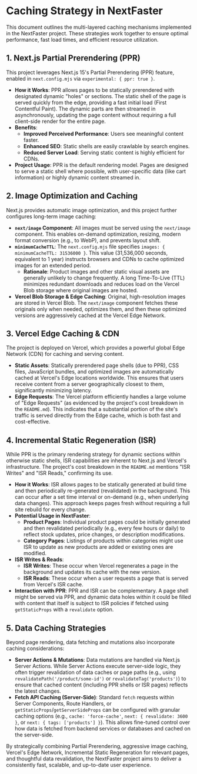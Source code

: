# Caching Strategy in NextFaster

This document outlines the multi-layered caching mechanisms implemented in the NextFaster project. These strategies work together to ensure optimal performance, fast load times, and efficient resource utilization.

## 1. Next.js Partial Prerendering (PPR)

This project leverages Next.js 15's Partial Prerendering (PPR) feature, enabled in `next.config.mjs` via `experimental: { ppr: true }`.

- **How it Works**: PPR allows pages to be statically prerendered with designated dynamic "holes" or sections. The static shell of the page is served quickly from the edge, providing a fast initial load (First Contentful Paint). The dynamic parts are then streamed in asynchronously, updating the page content without requiring a full client-side render for the entire page.
- **Benefits**:
    - **Improved Perceived Performance**: Users see meaningful content faster.
    - **Enhanced SEO**: Static shells are easily crawlable by search engines.
    - **Reduced Server Load**: Serving static content is highly efficient for CDNs.
- **Project Usage**: PPR is the default rendering model. Pages are designed to serve a static shell where possible, with user-specific data (like cart information) or highly dynamic content streamed in.

## 2. Image Optimization and Caching

Next.js provides automatic image optimization, and this project further configures long-term image caching:

- **`next/image` Component**: All images must be served using the `next/image` component. This enables on-demand optimization, resizing, modern format conversion (e.g., to WebP), and prevents layout shift.
- **`minimumCacheTTL`**: The `next.config.mjs` file specifies `images: { minimumCacheTTL: 31536000 }`. This value (31,536,000 seconds, equivalent to 1 year) instructs browsers and CDNs to cache optimized images for an extended period.
    - **Rationale**: Product images and other static visual assets are generally unlikely to change frequently. A long Time-To-Live (TTL) minimizes redundant downloads and reduces load on the Vercel Blob storage where original images are hosted.
- **Vercel Blob Storage & Edge Caching**: Original, high-resolution images are stored in Vercel Blob. The `next/image` component fetches these originals only when needed, optimizes them, and then these optimized versions are aggressively cached at the Vercel Edge Network.

## 3. Vercel Edge Caching & CDN

The project is deployed on Vercel, which provides a powerful global Edge Network (CDN) for caching and serving content.

- **Static Assets**: Statically prerendered page shells (due to PPR), CSS files, JavaScript bundles, and optimized images are automatically cached at Vercel's Edge locations worldwide. This ensures that users receive content from a server geographically closest to them, significantly minimizing latency.
- **Edge Requests**: The Vercel platform efficiently handles a large volume of "Edge Requests" (as evidenced by the project's cost breakdown in the `README.md`). This indicates that a substantial portion of the site's traffic is served directly from the Edge cache, which is both fast and cost-effective.

## 4. Incremental Static Regeneration (ISR)

While PPR is the primary rendering strategy for dynamic sections within otherwise static shells, ISR capabilities are inherent to Next.js and Vercel's infrastructure. The project's cost breakdown in the `README.md` mentions "ISR Writes" and "ISR Reads," confirming its use.

- **How it Works**: ISR allows pages to be statically generated at build time and then periodically re-generated (revalidated) in the background. This can occur after a set time interval or on-demand (e.g., when underlying data changes). This approach keeps pages fresh without requiring a full site rebuild for every change.
- **Potential Usage in NextFaster**:
    - **Product Pages**: Individual product pages could be initially generated and then revalidated periodically (e.g., every few hours or daily) to reflect stock updates, price changes, or description modifications.
    - **Category Pages**: Listings of products within categories might use ISR to update as new products are added or existing ones are modified.
- **ISR Writes & Reads**:
    - **ISR Writes**: These occur when Vercel regenerates a page in the background and updates its cache with the new version.
    - **ISR Reads**: These occur when a user requests a page that is served from Vercel's ISR cache.
- **Interaction with PPR**: PPR and ISR can be complementary. A page shell might be served via PPR, and dynamic data holes within it could be filled with content that itself is subject to ISR policies if fetched using `getStaticProps` with a `revalidate` option.

## 5. Data Caching Strategies

Beyond page rendering, data fetching and mutations also incorporate caching considerations:

- **Server Actions & Mutations**: Data mutations are handled via Next.js Server Actions. While Server Actions execute server-side logic, they often trigger revalidation of data caches or page paths (e.g., using `revalidatePath('/product/some-id')` or `revalidateTag('products')`) to ensure that cached content (including PPR shells or ISR pages) reflects the latest changes.
- **Fetch API Caching (Server-Side)**: Standard `fetch` requests within Server Components, Route Handlers, or `getStaticProps`/`getServerSideProps` can be configured with granular caching options (e.g., `cache: 'force-cache'`, `next: { revalidate: 3600 }`, or `next: { tags: ['products'] }`). This allows fine-tuned control over how data is fetched from backend services or databases and cached on the server-side.

By strategically combining Partial Prerendering, aggressive image caching, Vercel's Edge Network, Incremental Static Regeneration for relevant pages, and thoughtful data revalidation, the NextFaster project aims to deliver a consistently fast, scalable, and up-to-date user experience.
